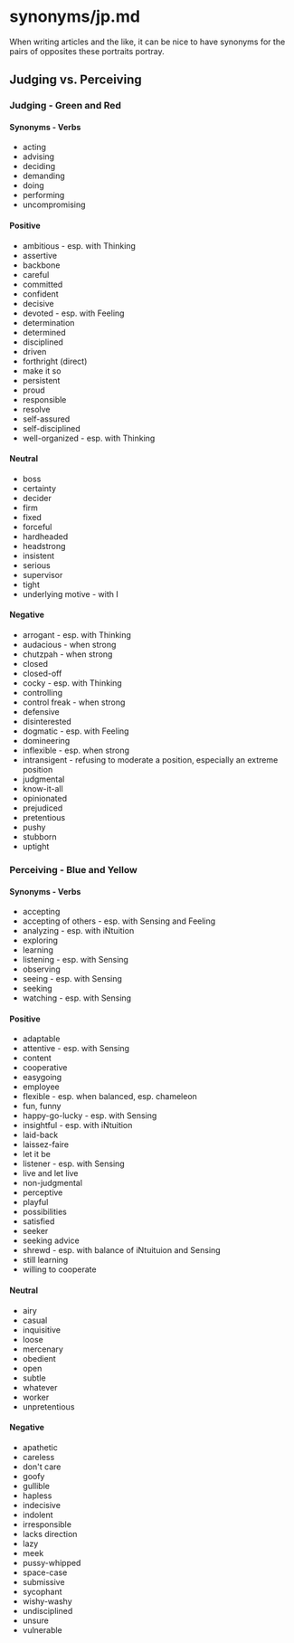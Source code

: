 
# synonyms/jp.md

When writing articles and the like, it can be nice to have synonyms for the pairs of opposites
these portraits portray.


## Judging vs. Perceiving

### Judging - Green and Red

#### Synonyms - Verbs
- acting
- advising
- deciding
- demanding
- doing
- performing
- uncompromising

#### Positive
- ambitious - esp. with Thinking
- assertive
- backbone
- careful
- committed
- confident
- decisive
- devoted - esp. with Feeling
- determination
- determined
- disciplined
- driven
- forthright (direct)
- make it so
- persistent
- proud
- responsible
- resolve
- self-assured
- self-disciplined
- well-organized - esp. with Thinking

#### Neutral
- boss
- certainty
- decider
- firm
- fixed
- forceful
- hardheaded
- headstrong
- insistent
- serious
- supervisor
- tight
- underlying motive - with I

#### Negative
- arrogant - esp. with Thinking
- audacious - when strong
- chutzpah - when strong
- closed
- closed-off
- cocky - esp. with Thinking
- controlling
- control freak - when strong
- defensive
- disinterested
- dogmatic - esp. with Feeling
- domineering
- inflexible - esp. when strong
- intransigent - refusing to moderate a position, especially an extreme position
- judgmental
- know-it-all
- opinionated
- prejudiced
- pretentious
- pushy
- stubborn
- uptight


### Perceiving - Blue and Yellow

#### Synonyms - Verbs
- accepting
- accepting of others - esp. with Sensing and Feeling
- analyzing - esp. with iNtuition
- exploring
- learning
- listening - esp. with Sensing
- observing
- seeing - esp. with Sensing
- seeking
- watching - esp. with Sensing

#### Positive
- adaptable
- attentive - esp. with Sensing
- content
- cooperative
- easygoing
- employee
- flexible - esp. when balanced, esp. chameleon
- fun, funny
- happy-go-lucky - esp. with Sensing
- insightful - esp. with iNtuition
- laid-back
- laissez-faire
- let it be
- listener - esp. with Sensing
- live and let live
- non-judgmental
- perceptive
- playful
- possibilities
- satisfied
- seeker
- seeking advice
- shrewd - esp. with balance of iNtuituion and Sensing
- still learning
- willing to cooperate

#### Neutral
- airy
- casual
- inquisitive
- loose
- mercenary
- obedient
- open
- subtle
- whatever
- worker
- unpretentious

#### Negative
- apathetic
- careless
- don't care
- goofy
- gullible
- hapless
- indecisive
- indolent
- irresponsible
- lacks direction
- lazy
- meek
- pussy-whipped
- space-case
- submissive
- sycophant
- wishy-washy
- undisciplined
- unsure
- vulnerable

